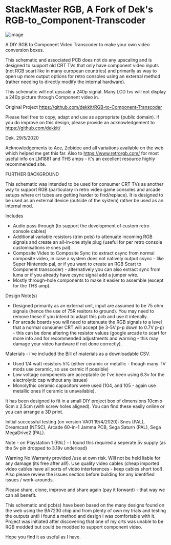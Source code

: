 # StackMaster RGB, A Fork of Dek's RGB-to_Component-Transcoder

![image](https://user-images.githubusercontent.com/70423454/162394280-519028d0-e25e-4e3f-9d34-2b36ae6ae503.png)

A DIY RGB to Component Video Transcoder to make your own video conversion boxes. 

This schematic and associated PCB does not do any upscaling and is designed to support old CRT TVs that only have component video inputs (not RGB scart like in many european countries) and primarily as way to open up more output options for retro consoles using an external method (rather needing to directly modify the internal hardware).   


This schematic will not upscale a 240p signal. Many LCD tvs will not display a 240p picture through Component video in.


Original Project
https://github.com/dekkit/RGB-to-Component-Transcoder


Please feel free to copy, adapt and use as appropriate (public domain). If you do improve on this design, please provide an acknowledgement to https://github.com/dekkit/

Dek.
29/5/2020

Acknowledgements to Ace, Zebidee and all variations available on the web which helped me get this far.
Also to https://www.retrorgb.com/ for most useful info on LM1881 and THS amps - it's an excellent resource highly recommended site.


FURTHER BACKGROUND

This schematic was intended to be used for consumer CRT TVs as another way to support RGB (particulary in retro video game consoles and arcade setups where crt tubes are getting harder to find/replace). It is designed to be used as an external device (outside of the system) rather be used as an internal mod.

Includes
- Audio pass through (to support the development of custom retro console cables)
- Additional variable resistors (trim pots) to attenuate incoming RGB signals and create an all-in-one style plug (useful for per retro console customisations ie snes pal).
- Composite Video to Composite Sync (to extract csync from normal composite video, in case a system does not natively output csync - like Super Nintentdo pal, or if you want to create an RGB Scart to Component transcoder) - alternatively you can also extract sync from luma or if you already have csync signal add a jumper wire.
- Mostly through-hole components to make it easier to assemble (except for the THS amp).


Design Note(s)

- Designed primarily as an external unit, input are assumed to be 75 ohm signals (hence the use of 75R resitors to ground). You may need to remove these if you intend to adapt this pcb and use it intenally.
- For arcade boards you will need to attenuate the RGB signals to a level that a normal consumer CRT will accept (ie 3-5V p-p down to 0.7V p-p) - this can be done altering the resistor values (google arcade to scart for more info and for recommended adjustments and warning -  this may damage your video hardware if not done correctly).


Materials - i've included the Bill of materials as a downloadable CSV.
- Used 1/4 watt resistors 5% (either ceramic or metallic - though many TV mods use ceramic, so use cermic if possible)
- Low voltage components are acceptable (ie I've been using 6.3v for the electrolytic cap without any issues)
- Monolythic ceramic capacitors were used (104, and 105 - again use metallic ones if ceramic is unavailable).

It has been designed to fit in a small DIY project box of dimensions 10cm x 6cm x 2.5cm (with screw holes aligned).  You can find these easily online or you can arrange a 3D print.


Initial successful testing (on version VA01 19/4/2020):
Snes (PAL), Dreamcast (NTSC), Arcade 60-in-1 Jamma PCB, Sega Saturn (PAL), Sega MegaDrive2 (PAL).

Note - on Playstation 1 (PAL) - I found this required a seperate 5v supply (as the 5v pin dropped to 3.18v underload) 

Warning
No Warranty provided /use at own risk. Will not be held liable for any damage (its free after all!).
Use quality video cables   (cheap imported video cables have all sorts of video interferences - keep cables short too!).  Also please review the issues section before building for any identified issues / work-arounds.

Please share, clone, improve and share again (pay it forward) - that way we can all benefit. 

This schematic and pcb(s) have been based on the many designs found on the web using the BA7230 chip and from plenty of own my trials and testing the outputs until i found a method and design i was comfortable with it.  Project was initiated after discovering that one of my crts was unable to be RGB modded but could be modded to support component video.

Hope you find it as useful as I have.
